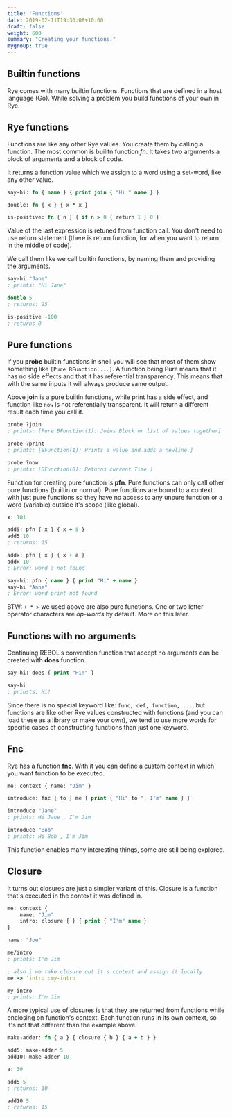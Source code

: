 ```yaml
---
title: 'Functions' 
date: 2019-02-11T19:30:08+10:00
draft: false
weight: 600
summary: "Creating your functions."
mygroup: true
---
```


## Builtin functions

Rye comes with many builtin functions. Functions that are defined in a host language (Go). While solving a problem you build functions of your own in Rye.

## Rye functions

Functions are like any other Rye values. You create them by calling a function. The most common is builitn function *fn*. It takes two arguments a block of arguments and a block of code.

It returns a function value which we assign to a word using a set-word, like any other value.

```clojure
say-hi: fn { name } { print join { "Hi " name } }

double: fn { x } { x * x }

is-positive: fn { n } { if n > 0 { return 1 } 0 }
```

Value of the last expression is retuned from function call. You don't need to use return statement (there is return function, for when you want to return in the middle of code).

We call them like we call builtin functions, by naming them and providing the arguments.

```clojure
say-hi "Jane"
; prints: "Hi Jane"

double 5
; returns: 25

is-positive -100
; returns 0
```

## Pure functions

If you **probe** builtin functions in shell you will see that most of them show something like `[Pure BFunction ...]`. A function being Pure means that it has no side effects and that
it has referential transparency. This means that with the same inputs it will always produce same output. 

Above **join** is a pure builtin functions, while print has a side effect, and function like `now` is not referentially transparent. It will return a different result each time you call it.

```lisp
probe ?join
; prints: [Pure BFunction(1): Joins Block or list of values together]

probe ?print
; prints: [BFunction(1): Prints a value and adds a newline.]

probe ?now
; prints: [BFunction(0): Returns current Time.]
```

Function for creating pure function is **pfn**. Pure functions can only call other pure functions (builtin or normal). Pure functions are bound to a context with just pure functions so they 
have no access to any unpure function or a word (variable) outside it's scope (like global).

```clojure
x: 101

add5: pfn { x } { x + 5 }
add5 10
; returns: 15

addx: pfn { x } { x + a }
addx 10
; Error: word a not found

say-hi: pfn { name } { print "Hi" + name }
say-hi "Anne"
; Error: word print not found
```

BTW: `+ * >` we used above are also pure functions. One or two letter operator characters are _op-words_ by default. More on this later.


## Functions with no arguments

Continuing REBOL's convention function that accept no arguments can be created with **does** function. 

```clojure
say-hi: does { print "Hi!" }

say-hi
; prinsts: Hi!
```

Since there is no special keyword like: `func, def, function, ...`, but functions are
like other Rye values constructed with functions (and you can load these as a library or make your own), we tend to use more words for specific cases of constructing functions than just one keyword.

## Fnc 

Rye has a function **fnc**. With it you can define a custom context in which you want function to be executed.

```clojure
me: context { name: "Jim" }

introduce: fnc { to } me { print { "Hi" to ", I'm" name } }

introduce "Jane"
; prints: Hi Jane , I'm Jim

introduce "Bob"
; prints: Hi Bob , I'm Jim
```

This function enables many interesting things, some are still being explored.

## Closure

It turns out closures are just a simpler variant of this. Closure is a function that's  executed in the context it was defined in.

```clojure
me: context { 
	name: "Jim" 
	intro: closure { } { print { "I'm" name } 
}

name: "Joe"

me/intro
; prints: I'm Jim

; also i we take closure out it's context and assign it locally
me -> 'intro :my-intro

my-intro
; prints: I'm Jim
```
A more typical use of closures is that they are returned from functions while enclosing on function's context. Each function runs in its own context, so it's not that different than the example above.

```clojure
make-adder: fn { a } { closure { b } { a + b } }

add5: make-adder 5 
add10: make-adder 10

a: 30

add5 5
; returns: 10

add10 5
; returns: 15
```

